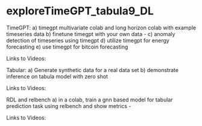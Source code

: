 # exploreTimeGPT_tabula9_DL

TimeGPT:
a) timegpt multivariate colab and long horizon colab  with example timeseries data
b) finetune timegpt with your own data -
c) anomaly detection of timeseries using timegpt 
d) utilize timegpt for energy forecasting 
e) use timegpt for bitcoin forecasting

Links to Videos:  

Tabular:
a) Generate synthetic data for a real data set
b) demonstrate inference on tabula model with zero shot  

Links to Videos:  

RDL and relbench
a) in a colab,  train a gnn based model for tabular prediction task using relbench and show metrics -

Links to Videos:  
